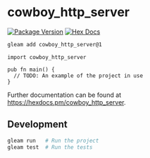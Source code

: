 # cowboy_http_server

[![Package Version](https://img.shields.io/hexpm/v/cowboy_http_server)](https://hex.pm/packages/cowboy_http_server)
[![Hex Docs](https://img.shields.io/badge/hex-docs-ffaff3)](https://hexdocs.pm/cowboy_http_server/)

```sh
gleam add cowboy_http_server@1
```
```gleam
import cowboy_http_server

pub fn main() {
  // TODO: An example of the project in use
}
```

Further documentation can be found at <https://hexdocs.pm/cowboy_http_server>.

## Development

```sh
gleam run   # Run the project
gleam test  # Run the tests
```
